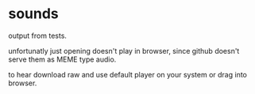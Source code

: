 # sounds

output from tests.

unfortunatly just opening doesn't play in browser, since github doesn't serve them as MEME type audio.

to hear download raw and use default player on your system or drag into browser.
